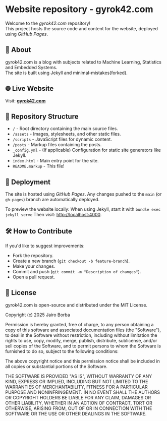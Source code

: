 # Website repository - gyrok42.com

Welcome to the *gyrok42.com* repository!<br>
This project hosts the source code and content for the website, deployed using *GitHub Pages*.

## 📌 About
gyrok42.com is a blog with subjects related to Machine Learning, Statistics and Embedded Systems.  
The site is built using Jekyll and minimal-mistakes(forked).

## 🌐 Live Website
Visit: [**gyrok42.com**](https://gyrok42.com)

## 📁 Repository Structure
* `/` - Root directory containing the main source files.
* `/assets` - Images, stylesheets, and other static files.
* `/scripts` - JavaScript files for dynamic content.
* `/posts` - Markup files containing the posts.
* `_config.yml` - (If applicable) Configuration for static site generators like Jekyll.
* `index.html` - Main entry point for the site.
* `README.markup` - This file!

## 🚀 Deployment
The site is hosted using *GitHub Pages*. Any changes pushed to the `main` (or `gh-pages`) branch are automatically deployed.

To preview the website locally:
When using Jekyll, start it with `bundle exec jekyll serve`
Then visit: [http://localhost:4000](http://localhost:4000).

## 🛠️ How to Contribute
If you'd like to suggest improvements:
* Fork the repository.
* Create a new branch (`git checkout -b feature-branch`).
* Make your changes.
* Commit and push (`git commit -m "Description of changes"`).
* Open a pull request.

## 📜 License

gyrok42.com is open-source and distributed under the MIT License.

Copyright (c) 2025 Jairo Borba

Permission is hereby granted, free of charge, to any person obtaining a copy of this software and associated documentation files (the "Software"), to deal in the Software without restriction, including without limitation the rights to use, copy, modify, merge, publish, distribute, sublicense, and/or sell copies of the Software, and to permit persons to whom the Software is furnished to do so, subject to the following conditions:

The above copyright notice and this permission notice shall be included in all copies or substantial portions of the Software.

THE SOFTWARE IS PROVIDED "AS IS", WITHOUT WARRANTY OF ANY KIND, EXPRESS OR IMPLIED, INCLUDING BUT NOT LIMITED TO THE WARRANTIES OF MERCHANTABILITY, FITNESS FOR A PARTICULAR PURPOSE AND NONINFRINGEMENT. IN NO EVENT SHALL THE AUTHORS OR COPYRIGHT HOLDERS BE LIABLE FOR ANY CLAIM, DAMAGES OR OTHER LIABILITY, WHETHER IN AN ACTION OF CONTRACT, TORT OR OTHERWISE, ARISING FROM, OUT OF OR IN CONNECTION WITH THE SOFTWARE OR THE USE OR OTHER DEALINGS IN THE SOFTWARE.


